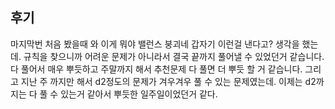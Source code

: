## 후기
마지막번 처음 봤을때 와 이게 뭐야 밸런스 붕괴네 갑자기 이런걸 낸다고? 생각을 했는데.
규칙을 찾으니까 어려운 문제가 아니라서 결국 끝까지 풀어낼 수 있었던거 같습니다. 
다 풀어서 매우 뿌듯하고 주말까지 해서 추천문제 다 풀면 더 뿌듯 할 거 같습니다. 
그리고 지난 주 까지만 해서 d2정도의 문제가 겨우겨우 풀 수 있는 문제였는데. 
이제는 d2까지는 다 풀 수 있는거 같아서 뿌듯한 일주일이었던거 같다. 
